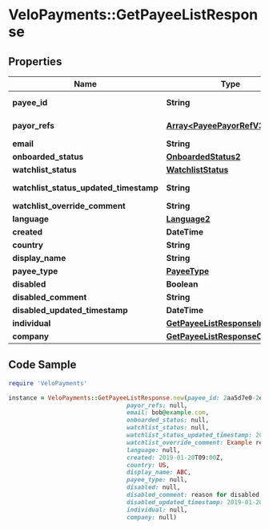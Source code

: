 # VeloPayments::GetPayeeListResponse

## Properties

Name | Type | Description | Notes
------------ | ------------- | ------------- | -------------
**payee_id** | **String** |  | [optional] [readonly] 
**payor_refs** | [**Array&lt;PayeePayorRefV3&gt;**](PayeePayorRefV3.md) |  | [optional] [readonly] 
**email** | **String** |  | [optional] 
**onboarded_status** | [**OnboardedStatus2**](OnboardedStatus2.md) |  | [optional] 
**watchlist_status** | [**WatchlistStatus**](WatchlistStatus.md) |  | [optional] 
**watchlist_status_updated_timestamp** | **String** |  | [optional] [readonly] 
**watchlist_override_comment** | **String** |  | [optional] 
**language** | [**Language2**](Language2.md) |  | [optional] 
**created** | **DateTime** |  | [optional] 
**country** | **String** |  | [optional] 
**display_name** | **String** |  | [optional] 
**payee_type** | [**PayeeType**](PayeeType.md) |  | [optional] 
**disabled** | **Boolean** |  | [optional] 
**disabled_comment** | **String** |  | [optional] 
**disabled_updated_timestamp** | **DateTime** |  | [optional] 
**individual** | [**GetPayeeListResponseIndividual**](GetPayeeListResponseIndividual.md) |  | [optional] 
**company** | [**GetPayeeListResponseCompany**](GetPayeeListResponseCompany.md) |  | [optional] 

## Code Sample

```ruby
require 'VeloPayments'

instance = VeloPayments::GetPayeeListResponse.new(payee_id: 2aa5d7e0-2ecb-403f-8494-1865ed0454e9,
                                 payor_refs: null,
                                 email: bob@example.com,
                                 onboarded_status: null,
                                 watchlist_status: null,
                                 watchlist_status_updated_timestamp: 2019-01-20T09:00:00+00:00,
                                 watchlist_override_comment: Example reason for the watchlist status being overridden,
                                 language: null,
                                 created: 2019-01-20T09:00Z,
                                 country: US,
                                 display_name: ABC,
                                 payee_type: null,
                                 disabled: null,
                                 disabled_comment: reason for disabled,
                                 disabled_updated_timestamp: 2019-01-20T09:00Z,
                                 individual: null,
                                 company: null)
```


